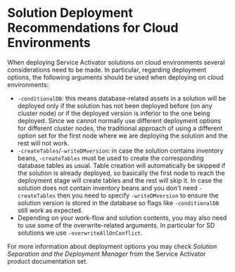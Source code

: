 # Solution Deployment Recommendations for Cloud Environments

When deploying Service Activator solutions on cloud environments several considerations need to be made. In particular, regarding deployment options, the following arguments should be used when deploying on cloud environments:

- `-conditionalDB`: this means database-related assets in a solution will be deployed only if the solution has not been deployed before (on any cluster node) or if the deployed version is inferior to the one being deployed. Since we cannot normally use different deployment options for different cluster nodes, the traditional approach of using a different option set for the first node where we are deploying the solution and the rest will not work.
- `-createTables`/`-writeDMversion`: in case the solution contains inventory beans, `-createTables` must be used to create the corresponding database tables as usual. Table creation will automatically be skipped if the solution is already deployed, so basically the first node to reach the deployment stage will create tables and the rest will skip it. In case the solution does not contain inventory beans and you don't need `-createTables` then you need to specify `-writeDMversion` to ensure the solution version is stored in the database so flags like `-conditionalDB` still work as expected.
- Depending on your work-flow and solution contents, you may also need to use some of the overwrite-related arguments. In particular for SD solutions we use `-overwriteAllOnConflict`.

For more information about deployment options you may check _Solution Separation and the Deployment Manager_ from the Service Activator product documentation set.